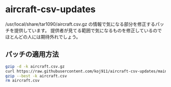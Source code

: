 # aircraft-csv-updates

/usr/local/share/tar1090/aircraft.csv.gz の情報で気になる部分を修正するパッチを提供しています。
提供者が見てる範囲で気になるものを修正しているのでほとんどの人には期待外れでしょう。

## パッチの適用方法 
```sh
gzip -d -k aircraft.csv.gz
curl https://raw.githubusercontent.com/koj911/aircraft-csv-updates/main/aircraft.csv.diff | patch -u aircraft.csv
gzip --best -k aircraft.csv
rm aircraft.csv
```
